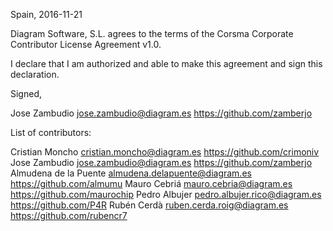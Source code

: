 Spain, 2016-11-21

Diagram Software, S.L. agrees to the terms of the Corsma Corporate Contributor License
Agreement v1.0.

I declare that I am authorized and able to make this agreement and sign this
declaration.

Signed,

Jose Zambudio jose.zambudio@diagram.es https://github.com/zamberjo

List of contributors:

Cristian Moncho cristian.moncho@diagram.es https://github.com/crimoniv
Jose Zambudio jose.zambudio@diagram.es https://github.com/zamberjo
Almudena de la Puente almudena.delapuente@diagram.es https://github.com/almumu
Mauro Cebriá mauro.cebria@diagram.es https://github.com/maurochip
Pedro Albujer pedro.albujer.rico@diagram.es https://github.com/P4R
Rubén Cerdà ruben.cerda.roig@diagram.es https://github.com/rubencr7
